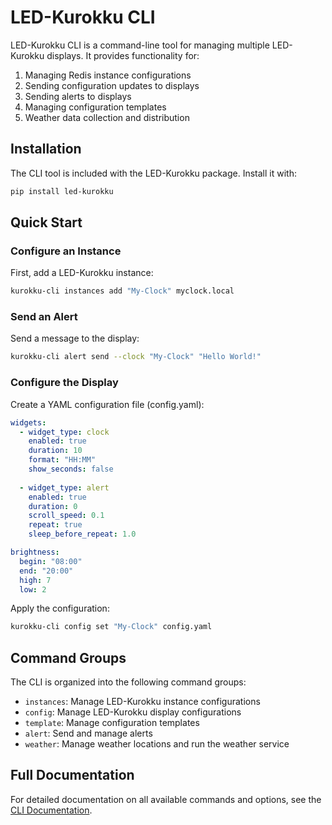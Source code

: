 # LED-Kurokku CLI

LED-Kurokku CLI is a command-line tool for managing multiple LED-Kurokku displays. It provides functionality for:

1. Managing Redis instance configurations
2. Sending configuration updates to displays
3. Sending alerts to displays
4. Managing configuration templates
5. Weather data collection and distribution

## Installation

The CLI tool is included with the LED-Kurokku package. Install it with:

```bash
pip install led-kurokku
```

## Quick Start

### Configure an Instance

First, add a LED-Kurokku instance:

```bash
kurokku-cli instances add "My-Clock" myclock.local
```

### Send an Alert

Send a message to the display:

```bash
kurokku-cli alert send --clock "My-Clock" "Hello World!"
```

### Configure the Display

Create a YAML configuration file (config.yaml):

```yaml
widgets:
  - widget_type: clock
    enabled: true
    duration: 10
    format: "HH:MM"
    show_seconds: false
    
  - widget_type: alert
    enabled: true
    duration: 0
    scroll_speed: 0.1
    repeat: true
    sleep_before_repeat: 1.0

brightness:
  begin: "08:00"
  end: "20:00"
  high: 7
  low: 2
```

Apply the configuration:

```bash
kurokku-cli config set "My-Clock" config.yaml
```

## Command Groups

The CLI is organized into the following command groups:

- `instances`: Manage LED-Kurokku instance configurations
- `config`: Manage LED-Kurokku display configurations
- `template`: Manage configuration templates
- `alert`: Send and manage alerts
- `weather`: Manage weather locations and run the weather service

## Full Documentation

For detailed documentation on all available commands and options, see the [CLI Documentation](./src/led_kurokku_cli/README.md).